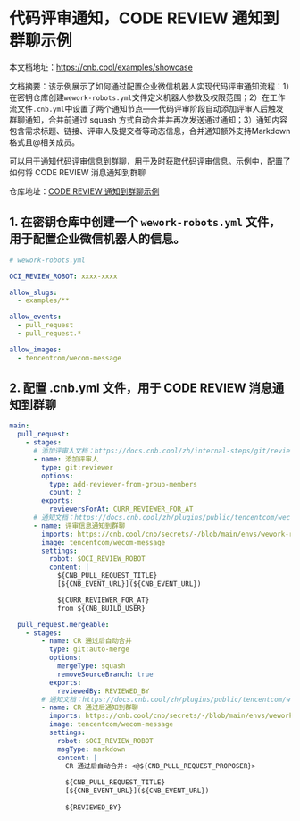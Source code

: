 # 代码评审通知，CODE REVIEW 通知到群聊示例

本文档地址：https://cnb.cool/examples/showcase

文档摘要：该示例展示了如何通过配置企业微信机器人实现代码评审通知流程：1）在密钥仓库创建`wework-robots.yml`文件定义机器人参数及权限范围；2）在工作流文件`.cnb.yml`中设置了两个通知节点——代码评审阶段自动添加评审人后触发群聊通知，合并前通过 squash 方式自动合并并再次发送通过通知；3）通知内容包含需求标题、链接、评审人及提交者等动态信息，合并通知额外支持Markdown格式且@相关成员。

可以用于通知代码评审信息到群聊，用于及时获取代码评审信息。示例中，配置了如何将 CODE REVIEW 消息通知到群聊

仓库地址：[CODE REVIEW 通知到群聊示例](https://cnb.cool/examples/ecosystem/code-review-notice)


## 1. 在密钥仓库中创建一个 `wework-robots.yml` 文件，用于配置企业微信机器人的信息。
```yaml
# wework-robots.yml

OCI_REVIEW_ROBOT: xxxx-xxxx

allow_slugs:
  - examples/**

allow_events:
  - pull_request
  - pull_request.*

allow_images:
  - tencentcom/wecom-message
```

## 2. 配置 .cnb.yml 文件，用于 CODE REVIEW 消息通知到群聊



```yaml
main:
  pull_request:
    - stages:
      # 添加评审人文档：https://docs.cnb.cool/zh/internal-steps/git/reviewer.html
      - name: 添加评审人
        type: git:reviewer
        options:
          type: add-reviewer-from-group-members
          count: 2
        exports:
          reviewersForAt: CURR_REVIEWER_FOR_AT
      # 通知文档：https://docs.cnb.cool/zh/plugins/public/tencentcom/wecom-message
      - name: 评审信息通知到群聊
        imports: https://cnb.cool/cnb/secrets/-/blob/main/envs/wework-robots.yml
        image: tencentcom/wecom-message
        settings:
          robot: $OCI_REVIEW_ROBOT
          content: |
            ${CNB_PULL_REQUEST_TITLE}
            [${CNB_EVENT_URL}](${CNB_EVENT_URL})

            ${CURR_REVIEWER_FOR_AT}
            from ${CNB_BUILD_USER}

  pull_request.mergeable:
    - stages:
        - name: CR 通过后自动合并
          type: git:auto-merge
          options:
            mergeType: squash
            removeSourceBranch: true
          exports:
            reviewedBy: REVIEWED_BY
        # 通知文档：https://docs.cnb.cool/zh/plugins/public/tencentcom/wecom-message
        - name: CR 通过后通知到群聊
          imports: https://cnb.cool/cnb/secrets/-/blob/main/envs/wework-robots.yml
          image: tencentcom/wecom-message
          settings:
            robot: $OCI_REVIEW_ROBOT
            msgType: markdown
            content: |
              CR 通过后自动合并: <@${CNB_PULL_REQUEST_PROPOSER}>
              　
              ${CNB_PULL_REQUEST_TITLE}
              [${CNB_EVENT_URL}](${CNB_EVENT_URL})
              　
              ${REVIEWED_BY}
```
